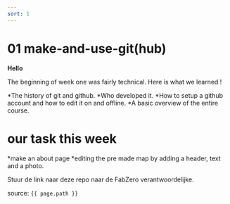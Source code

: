 ```yaml
---
sort: 1
---
```


# 01 make-and-use-git(hub)

**Hello**  

The beginning of week one was fairly technical. Here is what we learned !

*The history of git and github.
*Who developed it.
*How to setup a github account and how to edit it on and offline. 
*A basic overview of the entire course.

# our task this week 

*make an about page
*editing the pre made map by adding a header, text and a photo.

Stuur de link naar deze repo naar de FabZero verantwoordelijke.

source: `{{ page.path }}`
